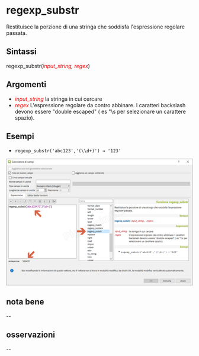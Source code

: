 # regexp_substr

Restituisce la porzione di una stringa che soddisfa l'espressione regolare passata.

## Sintassi

regexp_substr(_<span style="color:red;">input_string</span>, <span style="color:red;">regex</span>_)

## Argomenti

* _<span style="color:red;">input_string</span>_ la stringa in cui cercare
* _<span style="color:red;">regex</span>_ L'espressione regolare da contro abbinare. I caratteri backslash devono essere "double escaped" ( es "\\s per selezionare un carattere spazio).

## Esempi

* `regexp_substr('abc123','(\\d+)') → '123'`

![](/img/stringhe_di_testo/regexp_substr/regexp_substr1.png)

## nota bene

--

## osservazioni

--
